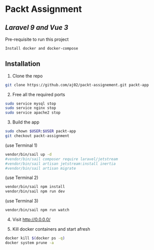 # Packt Assignment
## _Laravel 9 and Vue 3_

Pre-requisite to run this project

```sh
Install docker and docker-compose
```

## Installation
1. Clone the repo
```sh
git clone https://github.com/aj02/packt-assignement.git packt-app
```
2. Free all the required ports 
```sh
sudo service mysql stop
sudo service nginx stop
sudo service apache2 stop
```
3. Build the app
```sh
sudo chown $USER:$USER packt-app
git checkout packt-assignment
```
(use Terminal 1)
```sh
vendor/bin/sail up -d
#vendor/bin/sail composer require laravel/jetstream
#vendor/bin/sail artisan jetstream:install inertia
#vendor/bin/sail artisan migrate
```
(use Terminal 2)
```sh
vendor/bin/sail npm install
vendor/bin/sail npm run dev 
```
(use Terminal 3)
```sh
vendor/bin/sail npm run watch
```

4. Visit http://0.0.0.0/

5. Kill docker containers and start afresh
```sh
docker kill $(docker ps -q)
docker system prune -a
```
